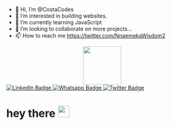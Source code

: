 - 👋 Hi, I’m @CostaCodes
- 👀 I’m interested in building websites.
- 🌱 I’m currently learning JavaScript
- 💞️ I’m looking to collaborate on more projects...
- 📫 How to reach me https://twitter.com/NnaemekaWisdom2

<!---
CostaCodes/CostaCodes is a ✨ special ✨ repository because its `README.md` (this file) appears on your GitHub profile.
You can click the Preview link to take a look at your changes.
--->
<div id="header" align="center">
  <img src="https://media.giphy.com/media/M9gbBd9nbDrOTu1Mqx/giphy.gif" width="100"/>
</div>
<div id="badges"> <a href="your-linkedin-URL"> <img src="https://img.shields.io/badge/LinkedIn-blue?style=for-the-badge&logo=linkedin&logoColor=white" alt="LinkedIn Badge"/> </a> <a href="https://wa.me/+2349083434645"> <img src="https://img.shields.io/badge/Whatsapp-green?style=for-the-badge&logo=Whatsapp&logoColor=white" alt="Whatsapp Badge"/> </a> <a href="https://twitter.com/NnaemekaWisdom2?t=2G_up_vu7ezoA_75JcU-gg&s=09"> <img src="https://img.shields.io/badge/Twitter-blue?style=for-the-badge&logo=twitter&logoColor=white" alt="Twitter Badge"/> </a> </div>
<img src="https://komarev.com/ghpvc/?username=your-github-username&style=flat-square&color=blue" alt=""/>
<h1>
  hey there
  <img src="https://media.giphy.com/media/hvRJCLFzcasrR4ia7z/giphy.gif" width="30px"/>
</h1>
